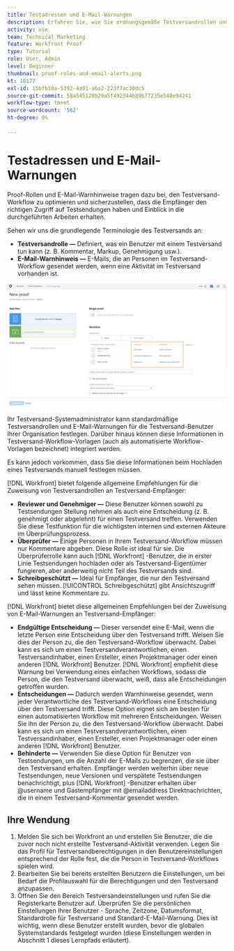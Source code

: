 ```yaml
---
title: Testadressen und E-Mail-Warnungen
description: Erfahren Sie, wie Sie ordnungsgemäße Testversandrollen und E-Mail-Warnungen aktivieren, damit Testversand-Empfänger Zugriff auf die durchgeführten Arbeiten haben, und wie Sie die entsprechenden Schritte in [!DNL  Workfront].
activity: use
team: Technical Marketing
feature: Workfront Proof
type: Tutorial
role: User, Admin
level: Beginner
thumbnail: proof-roles-and-email-alerts.png
kt: 10177
exl-id: 15bfb18a-5392-4a91-a6a2-223f7ac30dc5
source-git-commit: 58a545120b29a5f492344b89b77235e548e94241
workflow-type: tm+mt
source-wordcount: '562'
ht-degree: 0%

---
```


# Testadressen und E-Mail-Warnungen

Proof-Rollen und E-Mail-Warnhinweise tragen dazu bei, den Testversand-Workflow zu optimieren und sicherzustellen, dass die Empfänger den richtigen Zugriff auf Testsendungen haben und Einblick in die durchgeführten Arbeiten erhalten.

Sehen wir uns die grundlegende Terminologie des Testversands an:

* **Testversandrolle —** Definiert, was ein Benutzer mit einem Testversand tun kann (z. B. Kommentar, Markup, Genehmigung usw.).
* **E-Mail-Warnhinweis —** E-Mails, die an Personen im Testversand-Workflow gesendet werden, wenn eine Aktivität im Testversand vorhanden ist.

![Ein Bild der [!UICONTROL Neuer Testversand] mit dem [!UICONTROL Proof role] und [!UICONTROL E-Mail-Warnungen] hervorgehobene Spalten.](assets/proof-roles-and-email-alerts.png)

Ihr Testversand-Systemadministrator kann standardmäßige Testversandrollen und E-Mail-Warnungen für die Testversand-Benutzer Ihrer Organisation festlegen. Darüber hinaus können diese Informationen in Testversand-Workflow-Vorlagen (auch als automatisierte Workflow-Vorlagen bezeichnet) integriert werden.

Es kann jedoch vorkommen, dass Sie diese Informationen beim Hochladen eines Testversands manuell festlegen müssen.

[!DNL Workfront] bietet folgende allgemeine Empfehlungen für die Zuweisung von Testversandrollen an Testversand-Empfänger:

* **Reviewer und Genehmiger —** Diese Benutzer können sowohl zu Testsendungen Stellung nehmen als auch eine Entscheidung (z. B. genehmigt oder abgelehnt) für einen Testversand treffen. Verwenden Sie diese Testfunktion für die wichtigsten internen und externen Akteure im Überprüfungsprozess.
* **Überprüfer —** Einige Personen in Ihrem Testversand-Workflow müssen nur Kommentare abgeben. Diese Rolle ist ideal für sie. Die Überprüferrolle kann auch [!DNL Workfront] -Benutzer, die in erster Linie Testsendungen hochladen oder als Testversand-Eigentümer fungieren, aber anderweitig nicht Teil des Testversands sind.
* **Schreibgeschützt —** Ideal für Empfänger, die nur den Testversand sehen müssen. [!UICONTROL Schreibgeschützt] gibt Ansichtszugriff und lässt keine Kommentare zu.

[!DNL Workfront] bietet diese allgemeinen Empfehlungen bei der Zuweisung von E-Mail-Warnungen an Testversand-Empfänger:

* **Endgültige Entscheidung —** Dieser versendet eine E-Mail, wenn die letzte Person eine Entscheidung über den Testversand trifft. Weisen Sie dies der Person zu, die den Testversand-Workflow überwacht. Dabei kann es sich um einen Testversandverantwortlichen, einen Testversandinhaber, einen Ersteller, einen Projektmanager oder einen anderen [!DNL Workfront] Benutzer. [!DNL Workfront] empfiehlt diese Warnung bei Verwendung eines einfachen Workflows, sodass die Person, die den Testversand überwacht, weiß, dass alle Entscheidungen getroffen wurden.
* **Entscheidungen —** Dadurch werden Warnhinweise gesendet, wenn jeder Verantwortliche des Testversand-Workflows eine Entscheidung über den Testversand trifft. Diese Option eignet sich am besten für einen automatisierten Workflow mit mehreren Entscheidungen. Weisen Sie ihn der Person zu, die den Testversand-Workflow überwacht. Dabei kann es sich um einen Testversandverantwortlichen, einen Testversandinhaber, einen Ersteller, einen Projektmanager oder einen anderen [!DNL Workfront] Benutzer.
* **Behinderte —** Verwenden Sie diese Option für Benutzer von Testsendungen, um die Anzahl der E-Mails zu begrenzen, die sie über den Testversand erhalten. Empfänger werden weiterhin über neue Testsendungen, neue Versionen und verspätete Testsendungen benachrichtigt, plus [!DNL Workfront] -Benutzer erhalten über @username und Gastempfänger mit @emailaddress Direktnachrichten, die in einem Testversand-Kommentar gesendet werden.

## Ihre Wendung

1. Melden Sie sich bei Workfront an und erstellen Sie Benutzer, die die zuvor noch nicht erstellte Testversand-Aktivität verwenden. Legen Sie das Profil für Testversandberechtigungen in den Benutzereinstellungen entsprechend der Rolle fest, die die Person in Testversand-Workflows spielen wird.
1. Bearbeiten Sie bei bereits erstellten Benutzern die Einstellungen, um bei Bedarf die Profilauswahl für die Berechtigungen und den Testversand anzupassen.
1. Öffnen Sie den Bereich Testversandeinstellungen und rufen Sie die Registerkarte Benutzer auf. Überprüfen Sie die persönlichen Einstellungen Ihrer Benutzer - Sprache, Zeitzone, Datumsformat, Standardrolle für Testversand und Standard-E-Mail-Warnung. Dies ist wichtig, wenn diese Benutzer erstellt wurden, bevor die globalen Systemstandards festgelegt wurden (diese Einstellungen werden in Abschnitt 1 dieses Lernpfads erläutert).

<!--
Download the proof role and email alert guides to have on hand as you start uploading proofs and assigning proof recipients.
-->

<!--
## Learn more
* Notifications for proof comments and decisions
-->

<!--
## Guides
* Proof roles
* Email alerts
-->
